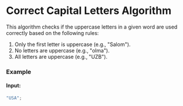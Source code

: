 # Correct Capital Letters Algorithm

This algorithm checks if the uppercase letters in a given word are used correctly based on the following rules:

1. Only the first letter is uppercase (e.g., "Salom").
2. No letters are uppercase (e.g., "olma").
3. All letters are uppercase (e.g., "UZB").

### Example

#### Input:

```js
"USA";
```
